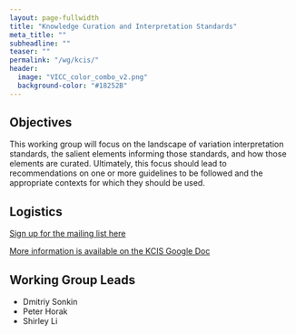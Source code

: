 ```yaml
---
layout: page-fullwidth
title: "Knowledge Curation and Interpretation Standards"
meta_title: ""
subheadline: ""
teaser: ""
permalink: "/wg/kcis/"
header:
  image: "VICC_color_combo_v2.png"
  background-color: "#18252B"
---
```



## Objectives
This working group will focus on the landscape of variation interpretation standards, the salient elements informing those standards, and how those elements are curated. Ultimately, this focus should lead to recommendations on one or more guidelines to be followed and the appropriate contexts for which they should be used.

## Logistics

[Sign up for the mailing list here](https://groups.google.com/forum/#!forum/vicc-kcis-wg)

[More information is available on the KCIS Google Doc](https://docs.google.com/document/d/1Xwj42zf9kkSemYwYgfnk-FHBXjPZ7tzCtBPqYGd26QY/edit?usp=sharing)

## Working Group Leads

* Dmitriy Sonkin
* Peter Horak
* Shirley Li